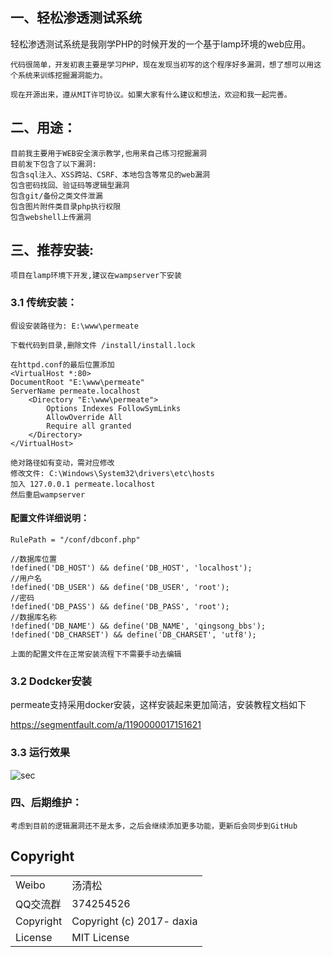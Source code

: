 ## 一、轻松渗透测试系统

   轻松渗透测试系统是我刚学PHP的时候开发的一个基于lamp环境的web应用。
    
    代码很简单，开发初衷主要是学习PHP，现在发现当初写的这个程序好多漏洞，想了想可以用这个系统来训练挖掘漏洞能力。
    
    现在开源出来，遵从MIT许可协议。如果大家有什么建议和想法，欢迎和我一起完善。

## 二、用途：
    目前我主要用于WEB安全演示教学,也用来自己练习挖掘漏洞
    目前发下包含了以下漏洞:
	包含sql注入、XSS跨站、CSRF、本地包含等常见的web漏洞
	包含密码找回、验证码等逻辑型漏洞
	包含git/备份之类文件泄漏
	包含图片附件类目录php执行权限
	包含webshell上传漏洞

## 三、推荐安装:

    项目在lamp环境下开发,建议在wampserver下安装


### 3.1 传统安装：

    假设安装路径为: E:\www\permeate
    
    下载代码到目录,删除文件 /install/install.lock
    
    在httpd.conf的最后位置添加
    <VirtualHost *:80>
    DocumentRoot "E:\www\permeate"
    ServerName permeate.localhost
    	<Directory "E:\www\permeate">
            Options Indexes FollowSymLinks
            AllowOverride All
    		Require all granted
        </Directory>
    </VirtualHost>
    
    绝对路径如有变动，需对应修改
    修改文件: C:\Windows\System32\drivers\etc\hosts
    加入 127.0.0.1 permeate.localhost
    然后重启wampserver

#### 配置文件详细说明：

    RulePath = "/conf/dbconf.php"

    //数据库位置
    !defined('DB_HOST') && define('DB_HOST', 'localhost');
    //用户名
    !defined('DB_USER') && define('DB_USER', 'root');
    //密码
    !defined('DB_PASS') && define('DB_PASS', 'root');
    //数据库名称
    !defined('DB_NAME') && define('DB_NAME', 'qingsong_bbs');
    !defined('DB_CHARSET') && define('DB_CHARSET', 'utf8');
    
    上面的配置文件在正常安装流程下不需要手动去编辑
    
### 3.2 Dodcker安装

permeate支持采用docker安装，这样安装起来更加简洁，安装教程文档如下

https://segmentfault.com/a/1190000017151621
    
    
        
###  3.3 运行效果

![sec](http://tuchuang.songboy.net/permeate/index.png)

### 四、后期维护：

    考虑到目前的逻辑漏洞还不是太多，之后会继续添加更多功能，更新后会同步到GitHub

## Copyright

<table>
  <tr>
    <td>Weibo</td><td>汤清松</td>
  </tr>
  <tr>
    <td>QQ交流群</td><td>374254526</td>
  </tr>
  <tr>
    <td>Copyright</td><td>Copyright (c) 2017- daxia</td>
  </tr>
  <tr>
    <td>License</td><td>MIT License</td>
  </tr>
</table>
